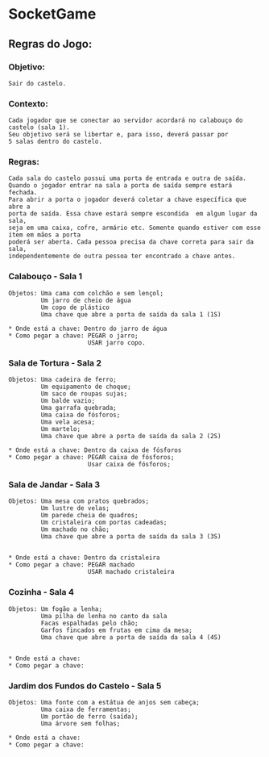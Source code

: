 # SocketGame

## Regras do Jogo:
 
### Objetivo: 
    Sair do castelo. 
 
### Contexto: 
    Cada jogador que se conectar ao servidor acordará no calabouço do castelo (sala 1). 
    Seu objetivo será se libertar e, para isso, deverá passar por 
    5 salas dentro do castelo.
    
### Regras: 
    Cada sala do castelo possui uma porta de entrada e outra de saída. 
    Quando o jogador entrar na sala a porta de saída sempre estará fechada. 
    Para abrir a porta o jogador deverá coletar a chave específica que abre a 
    porta de saída. Essa chave estará sempre escondida  em algum lugar da sala,
    seja em uma caixa, cofre, armário etc. Somente quando estiver com esse ítem em mãos a porta 
    poderá ser aberta. Cada pessoa precisa da chave correta para sair da sala, 
    independentemente de outra pessoa ter encontrado a chave antes. 
    
### Calabouço  - Sala 1 
    Objetos: Uma cama com colchão e sem lençol;
             Um jarro de cheio de água
             Um copo de plástico
             Uma chave que abre a porta de saída da sala 1 (1S)
             
    * Onde está a chave: Dentro do jarro de água
    * Como pegar a chave: PEGAR o jarro;
                          USAR jarro copo. 
    
### Sala de Tortura - Sala 2 
    Objetos: Uma cadeira de ferro;
             Um equipamento de choque;
             Um saco de roupas sujas;
             Um balde vazio;
             Uma garrafa quebrada;
             Uma caixa de fósforos;
             Uma vela acesa;
             Um martelo;
             Uma chave que abre a porta de saída da sala 2 (2S)  
             
    * Onde está a chave: Dentro da caixa de fósforos
    * Como pegar a chave: PEGAR caixa de fósforos;
                          Usar caixa de fósforos;

### Sala de Jandar - Sala 3 
    Objetos: Uma mesa com pratos quebrados;
             Um lustre de velas;
             Um parede cheia de quadros;
             Um cristaleira com portas cadeadas;
             Um machado no chão;
             Uma chave que abre a porta de saída da sala 3 (3S)  

             
    * Onde está a chave: Dentro da cristaleira 
    * Como pegar a chave: PEGAR machado
                          USAR machado cristaleira
                          
### Cozinha - Sala 4 
    Objetos: Um fogão a lenha;
             Uma pilha de lenha no canto da sala
             Facas espalhadas pelo chão;
             Garfos fincados em frutas em cima da mesa;
             Uma chave que abre a porta de saída da sala 4 (4S)  

             
    * Onde está a chave: 
    * Como pegar a chave: 
                                                    

### Jardim dos Fundos do Castelo - Sala 5 
    Objetos: Uma fonte com a estátua de anjos sem cabeça;
             Uma caixa de ferramentas;
             Um portão de ferro (saída);
             Uma árvore sem folhas;
             
    * Onde está a chave: 
    * Como pegar a chave: 
                          
             
     
    
